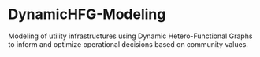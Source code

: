 # DynamicHFG-Modeling
Modeling of utility infrastructures using Dynamic Hetero-Functional Graphs to inform and optimize operational decisions based on community values.
